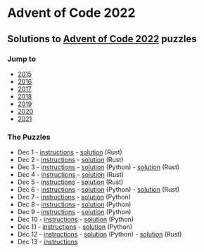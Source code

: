 # Advent of Code 2022

## Solutions to [Advent of Code 2022](https://adventofcode.com/2022/) puzzles

### Jump to
- [2015](https://github.com/SSteve/AdventOfCode/tree/master/Advent2015)
- [2016](https://github.com/SSteve/AdventOfCode/tree/master/Advent2016)
- [2017](https://github.com/SSteve/AdventOfCode/tree/master/Advent2017)
- [2018](https://github.com/SSteve/AdventOfCode/tree/master/Advent2018)
- [2019](https://github.com/SSteve/AdventOfCode/tree/master/Advent2019)
- [2020](https://github.com/SSteve/AdventOfCode/tree/master/Advent2020)
- [2021](https://github.com/SSteve/AdventOfCode/tree/master/Advent2021)

### The Puzzles
- Dec 1 - [instructions](http://adventofcode.com/2022/day/1) - [solution](./day1/src/main.rs) (Rust)
- Dec 2 - [instructions](http://adventofcode.com/2022/day/2) - [solution](./day2/src/main.rs) (Rust)
- Dec 3 - [instructions](http://adventofcode.com/2022/day/3) - [solution](./day3.py) (Python) - [solution](./day3/src/main.rs) (Rust)
- Dec 4 - [instructions](http://adventofcode.com/2022/day/4) - [solution](./day4/src/main.rs) (Rust)
- Dec 5 - [instructions](http://adventofcode.com/2022/day/5) - [solution](./day5/src/main.rs) (Rust)
- Dec 6 - [instructions](http://adventofcode.com/2022/day/6) - [solution](./day6.py) (Python) - [solution](./day6/src/main.rs) (Rust)
- Dec 7 - [instructions](http://adventofcode.com/2022/day/7) - [solution](./day7.py) (Python)
- Dec 8 - [instructions](http://adventofcode.com/2022/day/8) - [solution](./day8.py) (Python)
- Dec 9 - [instructions](http://adventofcode.com/2022/day/9) - [solution](./day9.py) (Python)
- Dec 10 - [instructions](http://adventofcode.com/2022/day/10) - [solution](./day10.py) (Python)
- Dec 11 - [instructions](http://adventofcode.com/2022/day/11) - [solution](./day11.py) (Python)
- Dec 12 - [instructions](http://adventofcode.com/2022/day/12) - [solution](./day12.py) (Python) - [solution](./day12/src/main.rs) (Rust)
- Dec 13 - [instructions](http://adventofcode.com/2022/day/13)
